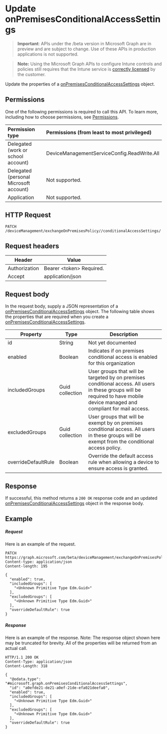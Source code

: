 ﻿# Update onPremisesConditionalAccessSettings

> **Important**: APIs under the /beta version in Microsoft Graph are in preview and are subject to change. Use of these APIs in production applications is not supported.

> **Note:** Using the Microsoft Graph APIs to configure Intune controls and policies still requires that the Intune service is [correctly licensed](https://go.microsoft.com/fwlink/?linkid=839381) by the customer.

Update the properties of a [onPremisesConditionalAccessSettings](../resources/intune_onboarding_onpremisesconditionalaccesssettings.md) object.
## Permissions
One of the following permissions is required to call this API. To learn more, including how to choose permissions, see [Permissions](../../../concepts/permissions_reference.md).

|Permission type      | Permissions (from least to most privileged)              |
|:--------------------|:---------------------------------------------------------|
|Delegated (work or school account) | DeviceManagementServiceConfig.ReadWrite.All    |
|Delegated (personal Microsoft account) | Not supported.    |
|Application | Not supported. |

## HTTP Request
<!-- {
  "blockType": "ignored"
}
-->
```http
PATCH /deviceManagement/exchangeOnPremisesPolicy//conditionalAccessSettings/
```

## Request headers
|Header|Value|
|---|---|
|Authorization|Bearer &lt;token&gt; Required.|
|Accept|application/json|

## Request body
In the request body, supply a JSON representation of a [onPremisesConditionalAccessSettings](../resources/intune_onboarding_onpremisesconditionalaccesssettings.md) object.
The following table shows the properties that are required when you create a [onPremisesConditionalAccessSettings](../resources/intune_onboarding_onpremisesconditionalaccesssettings.md).

|Property|Type|Description|
|---|---|---|
|id|String|Not yet documented|
|enabled|Boolean|Indicates if on premises conditional access is enabled for this organization|
|includedGroups|Guid collection|User groups that will be targeted by on premises conditional access. All users in these groups will be required to have mobile device managed and compliant for mail access.|
|excludedGroups|Guid collection|User groups that will be exempt by on premises conditional access. All users in these groups will be exempt from the conditional access policy.|
|overrideDefaultRule|Boolean|Override the default access rule when allowing a device to ensure access is granted.|

## Response

If successful, this method returns a `200 OK` response code and an updated [onPremisesConditionalAccessSettings](../resources/intune_onboarding_onpremisesconditionalaccesssettings.md) object in the response body.

## Example

##### Request

Here is an example of the request.
```http
PATCH https://graph.microsoft.com/beta/deviceManagement/exchangeOnPremisesPolicy//conditionalAccessSettings/
Content-type: application/json
Content-length: 195

{
  "enabled": true,
  "includedGroups": [
    "<Unknown Primitive Type Edm.Guid>"
  ],
  "excludedGroups": [
    "<Unknown Primitive Type Edm.Guid>"
  ],
  "overrideDefaultRule": true
}
```

##### Response

Here is an example of the response. Note: The response object shown here may be truncated for brevity. All of the properties will be returned from an actual call.
```http
HTTP/1.1 200 OK
Content-Type: application/json
Content-Length: 318

{
  "@odata.type": "#microsoft.graph.onPremisesConditionalAccessSettings",
  "id": "a0efde21-de21-a0ef-21de-efa021deefa0",
  "enabled": true,
  "includedGroups": [
    "<Unknown Primitive Type Edm.Guid>"
  ],
  "excludedGroups": [
    "<Unknown Primitive Type Edm.Guid>"
  ],
  "overrideDefaultRule": true
}
```



